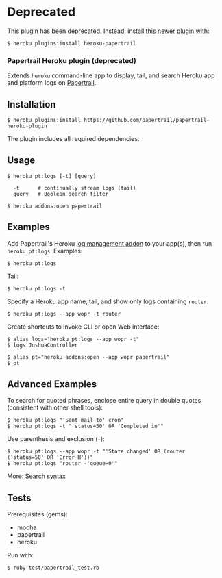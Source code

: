 # Deprecated

This plugin has been deprecated. Instead,
install [this newer plugin](https://www.npmjs.com/package/heroku-papertrail)
with:

    $ heroku plugins:install heroku-papertrail


### Papertrail Heroku plugin (deprecated)

Extends `heroku` command-line app to display, tail, and search Heroku app and 
platform logs on [Papertrail](https://papertrailapp.com/).


## Installation

    $ heroku plugins:install https://github.com/papertrail/papertrail-heroku-plugin

The plugin includes all required dependencies.


## Usage

    $ heroku pt:logs [-t] [query]

      -t      # continually stream logs (tail)
      query   # Boolean search filter

    $ heroku addons:open papertrail

## Examples

Add Papertrail's Heroku [log management addon](https://addons.heroku.com/papertrail) to your
app(s), then run `heroku pt:logs`. Examples:

    $ heroku pt:logs

Tail:

    $ heroku pt:logs -t

Specify a Heroku app name, tail, and show only logs containing `router`:

    $ heroku pt:logs --app wopr -t router

Create shortcuts to invoke CLI or open Web interface:

    $ alias logs="heroku pt:logs --app wopr -t"
    $ logs JoshuaController

    $ alias pt="heroku addons:open --app wopr papertrail"
    $ pt


## Advanced Examples

To search for quoted phrases, enclose entire query in double quotes 
(consistent with other shell tools):

    $ heroku pt:logs "'Sent mail to' cron"
    $ heroku pt:logs -t "'status=50' OR 'Completed in'"

Use parenthesis and exclusion (`-`):

    $ heroku pt:logs --app wopr -t "'State changed' OR (router ('status=50' OR 'Error H'))"
    $ heroku pt:logs "router -'queue=0'"

More: [Search syntax](http://help.papertrailapp.com/kb/how-it-works/search-syntax)


## Tests

Prerequisites (gems):

* mocha
* papertrail
* heroku

Run with:

    $ ruby test/papertrail_test.rb
